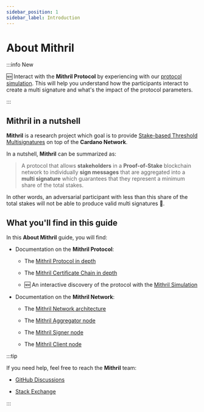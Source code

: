 ```yaml
---
sidebar_position: 1
sidebar_label: Introduction
---
```


# About Mithril

:::info New

:new: Interact with the **Mithril Protocol** by experiencing with our [protocol simulation](./mithril-protocol/simulation.md). This will help you understand how the participants interact to create a multi signature and what's the impact of the protocol parameters.

:::

## Mithril in a nutshell

**Mithril** is a research project which goal is to provide [Stake-based Threshold Multisignatures](https://iohk.io/en/research/library/papers/mithrilstake-based-threshold-multisignatures/) on top of the **Cardano Network**.

In a nutshell, **Mithril** can be summarized as:

> A protocol that allows **stakeholders** in a **Proof-of-Stake** blockchain network to individually **sign messages** that are aggregated into a **multi signature** which guarantees that they represent a minimum share of the total stakes.

In other words, an adversarial participant with less than this share of the total stakes will not be able to produce valid multi signatures :closed_lock_with_key:.

## What you'll find in this guide

In this **About Mithril** guide, you will find:

* Documentation on the **Mithril Protocol**:

  * The [Mithril Protocol in depth](./mithril-protocol/protocol.md)

  * The [Mithril Certificate Chain in depth](./mithril-protocol/certificates.md)

  * :new: An interactive discovery of the protocol with the [Mithril Simulation](./mithril-protocol/simulation.md)

* Documentation on the **Mithril Network**:

  * The [Mithril Network architecture](./mithril-network/architecture.md)

  * The [Mithril Aggregator node](./mithril-network/aggregator.md)

  * The [Mithril Signer node](./mithril-network/signer.md)

  * The [Mithril Client node](./mithril-network/client.md)

:::tip

If you need help, feel free to reach the **Mithril** team:

* [GitHub Discussions](https://github.com/input-output-hk/mithril/discussions)

* [Stack Exchange](https://cardano.stackexchange.com/questions/tagged/mithril)

:::
